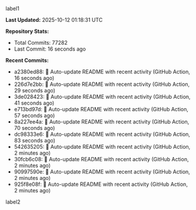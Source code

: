 
label1 
<!-- ACTIVITY_START -->
**Last Updated:** 2025-10-12 01:18:31 UTC

**Repository Stats:**
- Total Commits: 77282
- Last Commit: 16 seconds ago

**Recent Commits:**
- a2380ed88: 🤖 Auto-update README with recent activity (GitHub Action, 16 seconds ago)
- 226d7e2bb: 🤖 Auto-update README with recent activity (GitHub Action, 29 seconds ago)
- 3de028423: 🤖 Auto-update README with recent activity (GitHub Action, 41 seconds ago)
- e713bd97d: 🤖 Auto-update README with recent activity (GitHub Action, 57 seconds ago)
- 8a227ee4a: 🤖 Auto-update README with recent activity (GitHub Action, 70 seconds ago)
- dc98333e6: 🤖 Auto-update README with recent activity (GitHub Action, 83 seconds ago)
- 542635205: 🤖 Auto-update README with recent activity (GitHub Action, 2 minutes ago)
- 30fcb6c08: 🤖 Auto-update README with recent activity (GitHub Action, 2 minutes ago)
- 90997590e: 🤖 Auto-update README with recent activity (GitHub Action, 2 minutes ago)
- 925f8e08f: 🤖 Auto-update README with recent activity (GitHub Action, 2 minutes ago)
<!-- ACTIVITY_END -->

label2
